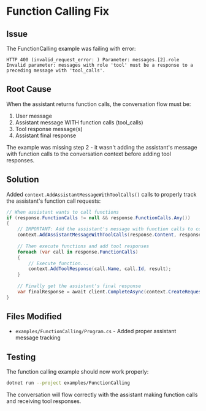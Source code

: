# Function Calling Fix

## Issue
The FunctionCalling example was failing with error:
```
HTTP 400 (invalid_request_error: ) Parameter: messages.[2].role  
Invalid parameter: messages with role 'tool' must be a response to a preceding message with 'tool_calls'.
```

## Root Cause
When the assistant returns function calls, the conversation flow must be:
1. User message
2. Assistant message WITH function calls (tool_calls)
3. Tool response message(s)
4. Assistant final response

The example was missing step 2 - it wasn't adding the assistant's message with function calls to the conversation context before adding tool responses.

## Solution
Added `context.AddAssistantMessageWithToolCalls()` calls to properly track the assistant's function call requests:

```csharp
// When assistant wants to call functions
if (response.FunctionCalls != null && response.FunctionCalls.Any())
{
    // IMPORTANT: Add the assistant's message with function calls to context
    context.AddAssistantMessageWithToolCalls(response.Content, response.FunctionCalls);
    
    // Then execute functions and add tool responses
    foreach (var call in response.FunctionCalls)
    {
        // Execute function...
        context.AddToolResponse(call.Name, call.Id, result);
    }
    
    // Finally get the assistant's final response
    var finalResponse = await client.CompleteAsync(context.CreateRequest());
}
```

## Files Modified
- `examples/FunctionCalling/Program.cs` - Added proper assistant message tracking

## Testing
The function calling example should now work properly:
```bash
dotnet run --project examples/FunctionCalling
```

The conversation will flow correctly with the assistant making function calls and receiving tool responses.